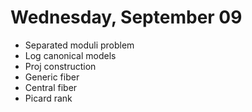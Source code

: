 # Wednesday, September 09

- Separated moduli problem
- Log canonical models
- Proj construction
- Generic fiber
- Central fiber
- Picard rank

